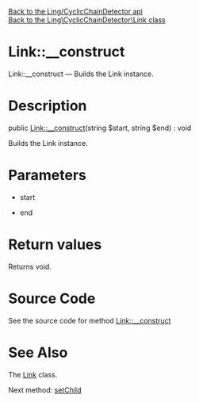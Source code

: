 [Back to the Ling/CyclicChainDetector api](https://github.com/lingtalfi/CyclicChainDetector/blob/master/doc/api/Ling/CyclicChainDetector.md)<br>
[Back to the Ling\CyclicChainDetector\Link class](https://github.com/lingtalfi/CyclicChainDetector/blob/master/doc/api/Ling/CyclicChainDetector/Link.md)


Link::__construct
================



Link::__construct — Builds the Link instance.




Description
================


public [Link::__construct](https://github.com/lingtalfi/CyclicChainDetector/blob/master/doc/api/Ling/CyclicChainDetector/Link/__construct.md)(string $start, string $end) : void




Builds the Link instance.




Parameters
================


- start

    

- end

    


Return values
================

Returns void.








Source Code
===========
See the source code for method [Link::__construct](https://github.com/lingtalfi/CyclicChainDetector/blob/master/Link.php#L38-L43)


See Also
================

The [Link](https://github.com/lingtalfi/CyclicChainDetector/blob/master/doc/api/Ling/CyclicChainDetector/Link.md) class.

Next method: [setChild](https://github.com/lingtalfi/CyclicChainDetector/blob/master/doc/api/Ling/CyclicChainDetector/Link/setChild.md)<br>

